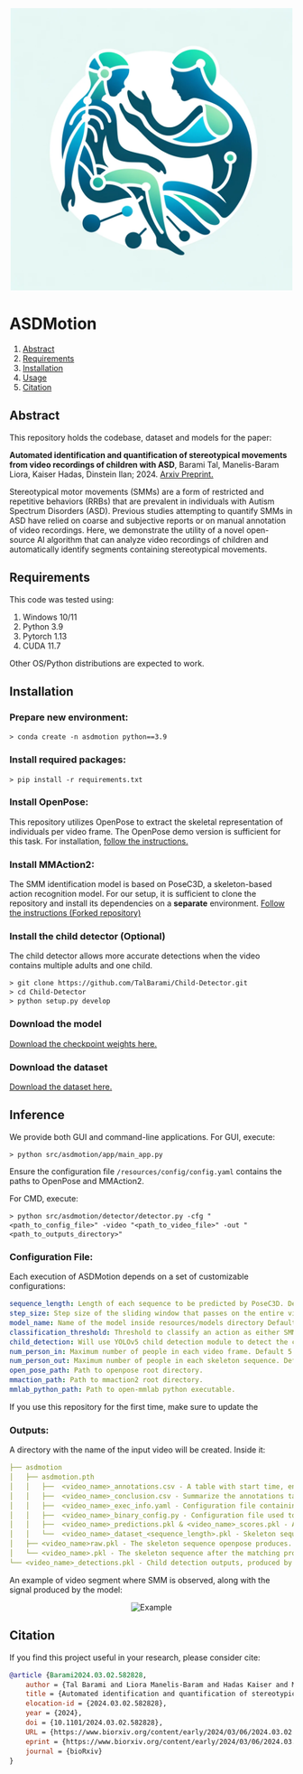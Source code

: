 <p align="center">
  <img src="/resources/logo_jordi.webp" alt="ASDMotion" width="500"/>
</p>


# ASDMotion

1. [Abstract](#abstract)
2. [Requirements](#requirements)
3. [Installation](#installation)
4. [Usage](#usage)
5. [Citation](#citation)


## Abstract
This repository holds the codebase, dataset and models for the paper:

**Automated identification and quantification of stereotypical movements from video recordings of children with ASD**, Barami Tal, Manelis-Baram Liora, Kaiser Hadas, Dinstein Ilan; 2024. [Arxiv Preprint.](https://www.biorxiv.org/content/early/2024/03/06/2024.03.02.582828)

Stereotypical motor movements (SMMs) are a form of restricted and repetitive behaviors (RRBs) that are prevalent in individuals with Autism Spectrum Disorders (ASD). Previous studies attempting to quantify SMMs in ASD have relied on coarse and subjective reports or on manual annotation of video recordings. Here, we demonstrate the utility of a novel open-source AI algorithm that can analyze video recordings of children and automatically identify segments containing stereotypical movements.


## Requirements
This code was tested using:
1. Windows 10/11
2. Python 3.9
3. Pytorch 1.13
4. CUDA 11.7

Other OS/Python distributions are expected to work.

## Installation
### Prepare new environment:
```console
> conda create -n asdmotion python==3.9
```
### Install required packages:
```console
> pip install -r requirements.txt
```

### Install OpenPose:
This repository utilizes OpenPose to extract the skeletal representation of individuals per video frame.
The OpenPose demo version is sufficient for this task. For installation, [follow the instructions.](https://github.com/CMU-Perceptual-Computing-Lab/openpose/blob/master/doc/01_demo.md)

### Install MMAction2:
The SMM identification model is based on PoseC3D, a skeleton-based action recognition model. 
For our setup, it is sufficient to clone the repository and install its dependencies on a **separate** environment.
[Follow the instructions (Forked repository)](https://github.com/TalBarami/mmaction2)


### Install the child detector (Optional)
The child detector allows more accurate detections when the video contains multiple adults and one child.
```console
> git clone https://github.com/TalBarami/Child-Detector.git
> cd Child-Detector
> python setup.py develop
```

### Download the model
[Download the checkpoint weights here.](https://drive.google.com/file/d/1PuPXu6pfBYjz0G6NvWOEUQ_RvedvinAE/view?usp=drive_link)

### Download the dataset
[Download the dataset here.](https://drive.google.com/file/d/1MiNIhlf4mL-vRW1ub2TP3nCYzfMW0bYt/view?usp=drive_link)

## Inference
We provide both GUI and command-line applications.
For GUI, execute:
```console
> python src/asdmotion/app/main_app.py
```
Ensure the configuration file `/resources/config/config.yaml` contains the paths to OpenPose and MMAction2.

For CMD, execute:
```console
> python src/asdmotion/detector/detector.py -cfg "<path_to_config_file>" -video "<path_to_video_file>" -out "<path_to_outputs_directory>"
```

### Configuration File:
Each execution of ASDMotion depends on a set of customizable configurations:
```yaml
sequence_length: Length of each sequence to be predicted by PoseC3D. Default 200.
step_size: Step size of the sliding window that passes on the entire video. Default 30.
model_name: Name of the model inside resources/models directory Default 'asdmotion'.
classification_threshold: Threshold to classify an action as either SMM or not. Default 0.85.
child_detection: Will use YOLOv5 child detection module to detect the child per video frame. Default true .
num_person_in: Maximum number of people in each video frame. Default 5.
num_person_out: Maximum number of people in each skeleton sequence. Default 5.
open_pose_path: Path to openpose root directory.
mmaction_path: Path to mmaction2 root directory.
mmlab_python_path: Path to open-mmlab python executable.
```
If you use this repository for the first time, make sure to update the 

### Outputs:
A directory with the name of the input video will be created. Inside it:
```yaml
├── asdmotion
│   ├── asdmotion.pth
│   │   ├──  <video_name>_annotations.csv - A table with start time, end time, movement type and stereotypical score of each segment.
│   │   ├──  <video_name>_conclusion.csv - Summarize the annotations table with the sum of lengths of SMMs, the proportion of SMMs, the number of SMM segments, and the number of SMMs per minute.
│   │   ├──  <video_name>_exec_info.yaml - Configuration file containing execution information.
│   │   ├──  <video_name>_binary_config.py - Configuration file used to execute PoseC3D.
│   │   ├──  <video_name>_predictions.pkl & <video_name>_scores.pkl - A per-sequence scores produced by PoseC3D for each sequence of <sequence_length> length while iterating over the entire video with step size <step_size>.
│   │   └──  <video_name>_dataset_<sequence_length>.pkl - Skeleton sequences that were fed to PoseC3D.
│   ├── <video_name>raw.pkl - The skeleton sequence openpose produces.
│   └── <video_name>.pkl - The skeleton sequence after the matching process with the child detection module.
└── <video_name>_detections.pkl - Child detection outputs, produced by the child detection module (Optional).
```

An example of video segment where SMM is observed, along with the signal produced by the model:
<p align="center">
  <img src="/resources/sample.gif" alt="Example" width="500"/>
</p>

## Citation
If you find this project useful in your research, please consider cite:
```BibTeX
@article {Barami2024.03.02.582828,
	author = {Tal Barami and Liora Manelis-Baram and Hadas Kaiser and Michal Ilan and Aviv Slobodkin and Ofri Hadashi and Dor Hadad and Danel Waissengreen and Tanya Nitzan and Idan Menashe and Analya Michaelovsky and Michal Begin and Ditza A. Zachor and Yair Sadaka and Judah Koler and Dikla Zagdon and Gal Meiri and Omri Azencot and Andrei Sharf and Ilan Dinstein},
	title = {Automated identification and quantification of stereotypical movements from video recordings of children with ASD},
	elocation-id = {2024.03.02.582828},
	year = {2024},
	doi = {10.1101/2024.03.02.582828},
	URL = {https://www.biorxiv.org/content/early/2024/03/06/2024.03.02.582828},
	eprint = {https://www.biorxiv.org/content/early/2024/03/06/2024.03.02.582828.full.pdf},
	journal = {bioRxiv}
}
```
